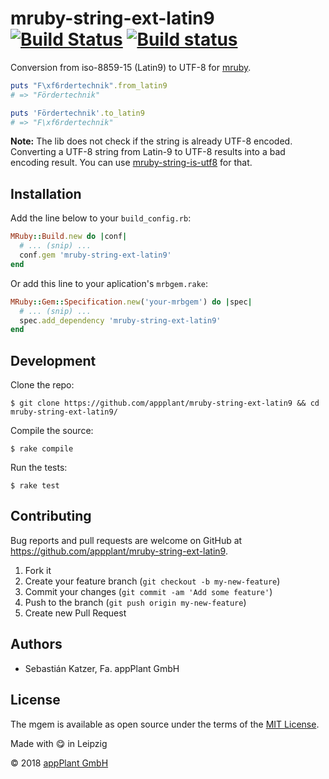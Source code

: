 # mruby-string-ext-latin9 <br> [![Build Status](https://travis-ci.com/appPlant/mruby-string-ext-latin9.svg?branch=master)](https://travis-ci.com/appPlant/mruby-string-ext-latin9) [![Build status](https://ci.appveyor.com/api/projects/status/0e2cc9xaxefuxyrv/branch/master?svg=true)](https://ci.appveyor.com/project/katzer/mruby-string-ext-latin9/branch/master)

Conversion from iso-8859-15 (Latin9) to UTF-8 for [mruby][mruby].

```ruby
puts "F\xf6rdertechnik".from_latin9
# => "Fördertechnik"

puts 'Fördertechnik'.to_latin9
# => "F\xf6rdertechnik"
```

__Note:__ The lib does not check if the string is already UTF-8 encoded. Converting a UTF-8 string from Latin-9 to UTF-8 results into a bad encoding result. You can use [mruby-string-is-utf8][mruby-string-is-utf8] for that.

## Installation

Add the line below to your `build_config.rb`:

```ruby
MRuby::Build.new do |conf|
  # ... (snip) ...
  conf.gem 'mruby-string-ext-latin9'
end
```

Or add this line to your aplication's `mrbgem.rake`:

```ruby
MRuby::Gem::Specification.new('your-mrbgem') do |spec|
  # ... (snip) ...
  spec.add_dependency 'mruby-string-ext-latin9'
end
```

## Development

Clone the repo:
    
    $ git clone https://github.com/appplant/mruby-string-ext-latin9 && cd mruby-string-ext-latin9/

Compile the source:

    $ rake compile

Run the tests:

    $ rake test

## Contributing

Bug reports and pull requests are welcome on GitHub at https://github.com/appplant/mruby-string-ext-latin9.

1. Fork it
2. Create your feature branch (`git checkout -b my-new-feature`)
3. Commit your changes (`git commit -am 'Add some feature'`)
4. Push to the branch (`git push origin my-new-feature`)
5. Create new Pull Request

## Authors

- Sebastián Katzer, Fa. appPlant GmbH

## License

The mgem is available as open source under the terms of the [MIT License][license].

Made with :yum: in Leipzig

© 2018 [appPlant GmbH][appplant]

[mruby]: https://github.com/mruby/mruby
[mruby-string-is-utf8]: https://github.com/Asmod4n/mruby-string-is-utf8
[license]: http://opensource.org/licenses/MIT
[appplant]: www.appplant.de
